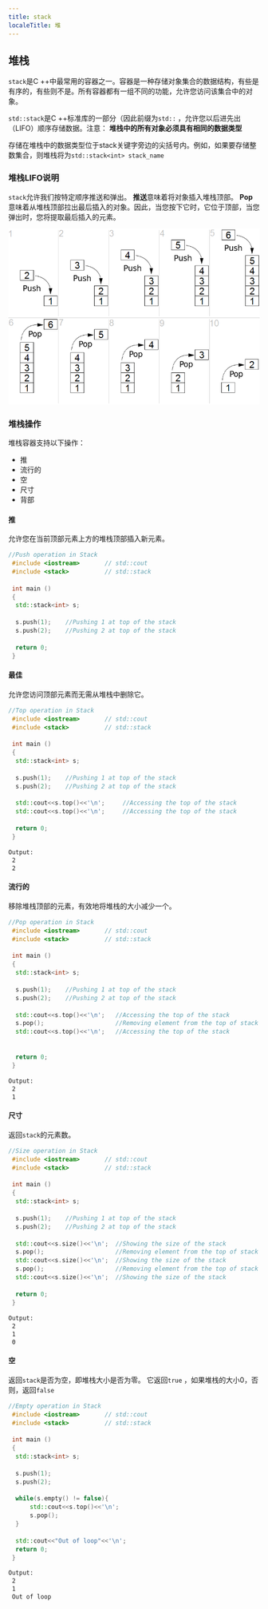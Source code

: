 ```yaml
---
title: stack
localeTitle: 堆
---
```

## 堆栈

`stack`是C ++中最常用的容器之一。容器是一种存储对象集合的数据结构，有些是有序的，有些则不是。所有容器都有一组不同的功能，允许您访问该集合中的对象。

`std::stack`是C ++标准库的一部分（因此前缀为`std::` ，允许您以后进先出（LIFO）顺序存储数据。注意： **堆栈中的所有对象必须具有相同的数据类型**

存储在堆栈中的数据类型位于stack关键字旁边的尖括号内。例如，如果要存储整数集合，则堆栈将为`std::stack<int> stack_name`

### 堆栈LIFO说明

`stack`允许我们按特定顺序推送和弹出。 **推送**意味着将对象插入堆栈顶部。 **Pop**意味着从堆栈顶部拉出最后插入的对象。因此，当您按下它时，它位于顶部，当您弹出时，您将提取最后插入的元素。

![alt text](https://github.com/mohammadaziz313/helloworld/blob/master/Lifo_stack.png "LIFO Stack Push和Pop示例")

### 堆栈操作

堆栈容器支持以下操作：

*   推
*   流行的
*   空
*   尺寸
*   背部

#### 推

允许您在当前顶部元素上方的堆栈顶部插入新元素。

```cpp
//Push operation in Stack 
 #include <iostream>       // std::cout 
 #include <stack>          // std::stack 
 
 int main () 
 { 
  std::stack<int> s; 
 
  s.push(1);    //Pushing 1 at top of the stack 
  s.push(2);    //Pushing 2 at top of the stack 
 
  return 0; 
 } 
```

#### 最佳

允许您访问顶部元素而无需从堆栈中删除它。

```cpp
//Top operation in Stack 
 #include <iostream>       // std::cout 
 #include <stack>          // std::stack 
 
 int main () 
 { 
  std::stack<int> s; 
 
  s.push(1);    //Pushing 1 at top of the stack 
  s.push(2);    //Pushing 2 at top of the stack 
 
  std::cout<<s.top()<<'\n';     //Accessing the top of the stack 
  std::cout<<s.top()<<'\n';     //Accessing the top of the stack 
 
  return 0; 
 } 
```

```
Output: 
 2 
 2 
```

#### 流行的

移除堆栈顶部的元素，有效地将堆栈的大小减少一个。

```cpp
//Pop operation in Stack 
 #include <iostream>       // std::cout 
 #include <stack>          // std::stack 
 
 int main () 
 { 
  std::stack<int> s; 
 
  s.push(1);    //Pushing 1 at top of the stack 
  s.push(2);    //Pushing 2 at top of the stack 
 
  std::cout<<s.top()<<'\n';   //Accessing the top of the stack 
  s.pop();                    //Removing element from the top of stack 
  std::cout<<s.top()<<'\n';   //Accessing the top of the stack 
 
 
  return 0; 
 } 
```

```
Output: 
 2 
 1 
```

#### 尺寸

返回`stack`的元素数。

```cpp
//Size operation in Stack 
 #include <iostream>       // std::cout 
 #include <stack>          // std::stack 
 
 int main () 
 { 
  std::stack<int> s; 
 
  s.push(1);    //Pushing 1 at top of the stack 
  s.push(2);    //Pushing 2 at top of the stack 
 
  std::cout<<s.size()<<'\n';  //Showing the size of the stack 
  s.pop();                    //Removing element from the top of stack 
  std::cout<<s.size()<<'\n';  //Showing the size of the stack 
  s.pop();                    //Removing element from the top of stack 
  std::cout<<s.size()<<'\n';  //Showing the size of the stack 
 
  return 0; 
 } 
```

```
Output: 
 2 
 1 
 0 
```

#### 空

返回`stack`是否为空，即堆栈大小是否为零。 它返回`true` ，如果堆栈的大小0，否则，返回`false`

```cpp
//Empty operation in Stack 
 #include <iostream>       // std::cout 
 #include <stack>          // std::stack 
 
 int main () 
 { 
  std::stack<int> s; 
 
  s.push(1); 
  s.push(2); 
 
  while(s.empty() != false){ 
      std::cout<<s.top()<<'\n'; 
      s.pop(); 
  } 
 
  std::cout<<"Out of loop"<<'\n'; 
  return 0; 
 } 
```

```
Output: 
 2 
 1 
 Out of loop 

```